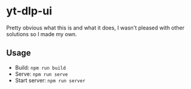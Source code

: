 # yt-dlp-ui

Pretty obvious what this is and what it does, I wasn't pleased with other solutions so I made my own.

## Usage

- Build: `npm run build`
- Serve: `npm run serve`
- Start server: `npm run server`